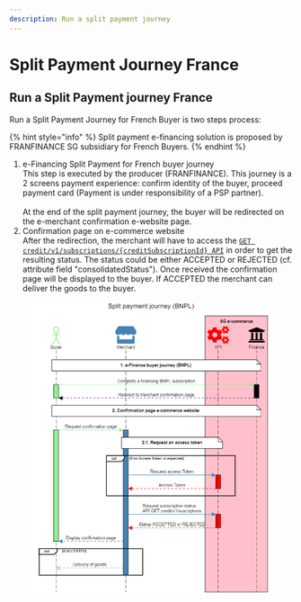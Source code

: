 ```yaml
---
description: Run a split payment journey
---
```


# Split Payment Journey France

## Run a Split Payment journey France

Run a Split Payment Journey for French Buyer is two steps process:

{% hint style="info" %}
Split payment e-financing solution is proposed by FRANFINANCE SG subsidiary for French Buyers.
{% endhint %}

1. e-Financing Split Payment for French buyer journey\
   This step is executed by the producer (FRANFINANCE). This journey is a 2 screens payment experience: confirm identity of the buyer, proceed payment card (Payment is under responsibility of a PSP partner).\
   \
   At the end of the split payment journey, the buyer will be redirected on the e-merchant confirmation e-website page.
2. Confirmation page on e-commerce website\
   After the redirection, the merchant will have to access the [`GET credit/v1/subscriptions/{creditSubscriptionId} API`](../../api-reference/e-financing-api/v.1.0.md#credit-v1-subscriptions-creditsubscriptionid) in order to get the resulting status. The status could be either ACCEPTED or REJECTED (cf. attribute field "consolidatedStatus"). Once received the confirmation page will be displayed to the buyer. If ACCEPTED the merchant can deliver the goods to the buyer.

<figure><img src="../../.gitbook/assets/Split payment journey .png" alt=""><figcaption></figcaption></figure>
